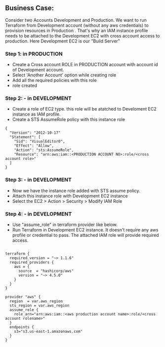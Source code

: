 
## Business Case:
Consider two Accounts Development and Production. We want to run Terraform from Development account (without any aws credentials) to provision resources in Production . That's why an IAM instance profile needs to be attached to the Development EC2 with cross account access to production. Here Development EC2 is our "Build Server"

### Step 1: in PRODUCTION
- Create a Cross account ROLE in PRODUCTION account with account id of Development account. 
- Select 'Another Account' option while creating role
- Add all the required policies with this role
- role created

### Step 2: - in DEVELOPMENT 
- Create a role of EC2 type. this role will be atatched to Develoment EC2 instance as IAM profile. 
- Create a STS AssumeRole policy with this instance role

```
{
  "Version": "2012-10-17"
  "Statement": [
    "Sid": "VisualEditor0",
    "Effect": "Allow",
    "Action": "sts:AssumeRole",
    "Resource": "arn:aws:iam::<PRODUCTION ACCOUNT NO>:role/<cross account role>"
  ]
}
```
### Step 3: - in DEVELOPMENT 
- Now we have the instance role added with STS assume policy.
- Attach this instance role with Development EC2 instance 
- Select the EC2 > Action > Security > Modify IAM Role

### Step 4: - in DEVELOPMENT 
- Use "assume_role" in terraform provider like below.
- Run Terraform in Development EC2 instance. It doesn't require any aws profile or credential to pass. The attached IAM role will provide required access. 

```

terraform {
  required_version = "~> 1.1.6"
  required_providers {
    aws = {
      source  = "hashicorp/aws"
      version = "~> 4.5.0"
    }
  }  
}

provider "aws" {
  region  = var.aws_region
  sts_region = var.aws_region
  assume_role {
    role_arn="arn:aws:iam::<aws production account name>:role/<cross account rolename>"
  }
  endpoints {
    s3="s3.us-east-1.amazonaws.com"
  }
}

```

